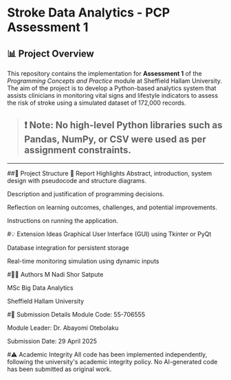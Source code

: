 # Stroke Data Analytics - PCP Assessment 1

## 📊 Project Overview

This repository contains the implementation for **Assessment 1** of the *Programming Concepts and Practice* module at Sheffield Hallam University. The aim of the project is to develop a Python-based analytics system that assists clinicians in monitoring vital signs and lifestyle indicators to assess the risk of stroke using a simulated dataset of 172,000 records.

>## ❗ **Note**: No high-level Python libraries such as Pandas, NumPy, or CSV were used as per assignment constraints.

---

##📁 Project Structure
📄 Report Highlights
Abstract, introduction, system design with pseudocode and structure diagrams.

Description and justification of programming decisions.

Reflection on learning outcomes, challenges, and potential improvements.

Instructions on running the application.

#💡 Extension Ideas
Graphical User Interface (GUI) using Tkinter or PyQt

Database integration for persistent storage

Real-time monitoring simulation using dynamic inputs

#👨‍⚕️ Authors
M Nadi Shor Satpute

MSc Big Data Analytics

Sheffield Hallam University

#📅 Submission Details
Module Code: 55-706555

Module Leader: Dr. Abayomi Otebolaku

Submission Date: 29 April 2025

#⚠️ Academic Integrity
All code has been implemented independently, following the university's academic integrity policy. No AI-generated code has been submitted as original work.
